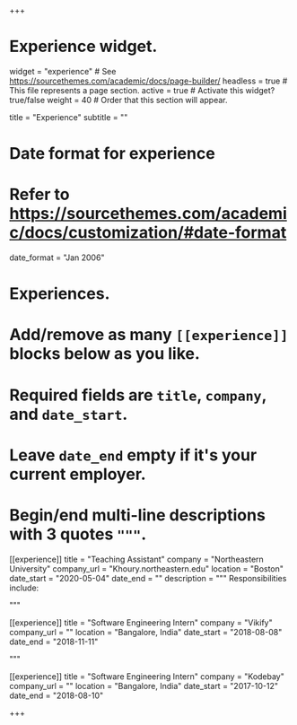 +++
# Experience widget.
widget = "experience"  # See https://sourcethemes.com/academic/docs/page-builder/
headless = true  # This file represents a page section.
active = true  # Activate this widget? true/false
weight = 40  # Order that this section will appear.

title = "Experience"
subtitle = ""

# Date format for experience
#   Refer to https://sourcethemes.com/academic/docs/customization/#date-format
date_format = "Jan 2006"

# Experiences.
#   Add/remove as many `[[experience]]` blocks below as you like.
#   Required fields are `title`, `company`, and `date_start`.
#   Leave `date_end` empty if it's your current employer.
#   Begin/end multi-line descriptions with 3 quotes `"""`.
[[experience]]
  title = "Teaching Assistant"
  company = "Northeastern University"
  company_url = "Khoury.northeastern.edu"
  location = "Boston"
  date_start = "2020-05-04"
  date_end = ""
  description = """
  Responsibilities include:
  
  """

[[experience]]
  title = "Software Engineering Intern"
  company = "Vikify"
  company_url = ""
  location = "Bangalore, India"
  date_start = "2018-08-08"
  date_end = "2018-11-11"
  
  """
  
  [[experience]]
    title = "Software Engineering Intern"
    company = "Kodebay"
    company_url = ""
    location = "Bangalore, India"
    date_start = "2017-10-12"
    date_end = "2018-08-10"
  

+++

